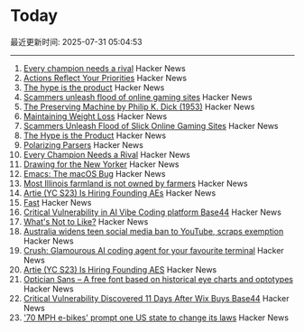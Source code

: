 # Today

最近更新时间: 2025-07-31 05:04:53

--- 
1. [Every champion needs a rival](https://tombrady.com/posts/every-champion-needs-a-rival) Hacker News
2. [Actions Reflect Your Priorities](https://tombrady.com/posts/your-actions-reflect-your-priorities) Hacker News
3. [The hype is the product](https://rys.io/en/180.html) Hacker News
4. [Scammers unleash flood of online gaming sites](https://krebsonsecurity.com/2025/07/scammers-unleash-flood-of-slick-online-gaming-sites/) Hacker News
5. [The Preserving Machine by Philip K. Dick (1953)](https://archive.org/details/Fantasy_Science_Fiction_v004n06_1953-06) Hacker News
6. [Maintaining Weight Loss](https://macrofactorapp.com/maintain-weight-loss/) Hacker News
7. [Scammers Unleash Flood of Slick Online Gaming Sites](https://krebsonsecurity.com/2025/07/scammers-unleash-flood-of-slick-online-gaming-sites/) Hacker News
8. [The Hype is the Product](https://rys.io/en/180.html) Hacker News
9. [Polarizing Parsers](https://flak.tedunangst.com/post/polarizing-parsers) Hacker News
10. [Every Champion Needs a Rival](https://tombrady.com/posts/every-champion-needs-a-rival) Hacker News
11. [Drawing for the New Yorker](https://lizadonnelly.substack.com/p/drawing-for-the-new-yorker) Hacker News
12. [Emacs: The macOS Bug](https://xlii.space/eng/emacs-the-macos-bug/) Hacker News
13. [Most Illinois farmland is not owned by farmers](https://www.chicagotribune.com/2025/06/01/illinois-farming-ownership-climate-change/) Hacker News
14. [Artie (YC S23) Is Hiring Founding AEs](https://www.ycombinator.com/companies/artie/jobs/CfSrcAH-founding-ae) Hacker News
15. [Fast](https://www.catherinejue.com/fast) Hacker News
16. [Critical Vulnerability in AI Vibe Coding platform Base44](https://www.wiz.io/blog/critical-vulnerability-base44) Hacker News
17. [What's Not to Like?](https://theamericanscholar.org/whats-not-to-like/) Hacker News
18. [Australia widens teen social media ban to YouTube, scraps exemption](https://www.reuters.com/legal/litigation/australia-widens-teen-social-media-ban-youtube-scraps-exemption-2025-07-29/) Hacker News
19. [Crush: Glamourous AI coding agent for your favourite terminal](https://github.com/charmbracelet/crush) Hacker News
20. [Artie (YC S23) Is Hiring Founding AES](https://www.ycombinator.com/companies/artie/jobs/CfSrcAH-founding-ae) Hacker News
21. [Optician Sans – A free font based on historical eye charts and optotypes](https://optician-sans.com/) Hacker News
22. [Critical Vulnerability Discovered 11 Days After Wix Buys Base44](https://www.wiz.io/blog/critical-vulnerability-base44) Hacker News
23. ['70 MPH e-bikes' prompt one US state to change its laws](https://electrek.co/2025/07/29/70-mph-e-bikes-prompt-one-us-state-to-change-its-laws/) Hacker News
